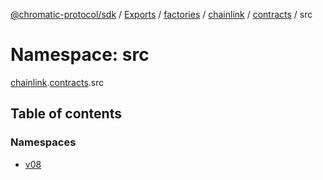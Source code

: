 [@chromatic-protocol/sdk](../README.md) / [Exports](../modules.md) / [factories](factories.md) / [chainlink](factories.chainlink.md) / [contracts](factories.chainlink.contracts.md) / src

# Namespace: src

[chainlink](factories.chainlink.md).[contracts](factories.chainlink.contracts.md).src

## Table of contents

### Namespaces

- [v08](factories.chainlink.contracts.src.v08.md)
